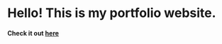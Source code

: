 # Hello!  This is my portfolio website.

#### Check it out [here](https://celia-ho.github.io/Celia-Ho-Portfolio/)
